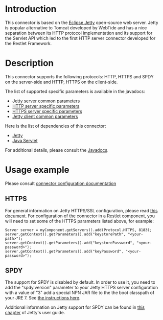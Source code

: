 # Introduction

This connector is based on the [Eclipse Jetty](http://www.eclipse.org/jetty/)
open-source web server. Jetty is popular alternative to Tomcat developed
by WebTide and has a nice separation between its HTTP
protocol implementation and its support for the Servlet API which led to
the first HTTP server connector developed for the Restlet Framework.

# Description

This connector supports the following protocols: HTTP, HTTPS and SPDY on the server-side and HTTP, HTTPS
on the client-side.

The list of supported specific parameters is available in the javadocs:

-   [Jetty server common parameters](javadocs://jse/ext/org/restlet/ext/jetty/JettyServerHelper.html)
-   [HTTP server specific parameters](javadocs://jse/ext/org/restlet/ext/jetty/HttpServerHelper.html)
-   [HTTPS server specific parameters](javadocs://jse/ext/org/restlet/ext/jetty/HttpsServerHelper.html)
-   [Jetty client common parameters](javadocs://jse/ext/org/restlet/ext/jetty/HttpClientHelper.html)

Here is the list of dependencies of this connector:

-   [Jetty](http://www.eclipse.org/jetty/)
-   [Java Servlet](http://java.sun.com/products/servlet/)

For additional details, please consult the
[Javadocs](javadocs://jse/ext/org/restlet/ext/jetty/package-summary.html).

# Usage example

Please consult [connector configuration documentation](/technical-resources/restlet-framework/guide/2.3/core/base/connectors)

## HTTPS

For general information on Jetty HTTPS/SSL configuration, please read
[this document](http://wiki.eclipse.org/Jetty/Howto/Configure_SSL).
For configuration of the connector in a Restlet component, you will need
to set some of the HTTPS parameters listed above, for example:

    Server server = myComponent.getServers().add(Protocol.HTTPS, 8183);
    server.getContext().getParameters().add("keystorePath", "<your-path>");
    server.getContext().getParameters().add("keystorePassword", "<your-password>");
    server.getContext().getParameters().add("keyPassword", "<your-password>");

## SPDY

The support for SPDY is disabled by default. In order to use it, you need to add the "spdy.version" parameter to your Jetty HTTPS server configuration with a value of "3" add a special NPN JAR file to the the boot classpath of your JRE 7. See [the instructions here](http://www.eclipse.org/jetty/documentation/current/npn-chapter.html).

Additional information on Jetty support for SPDY can be found in [this chapter](http://www.eclipse.org/jetty/documentation/current/spdy.html) of Jetty's user guide.
